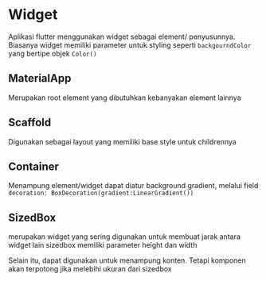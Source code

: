 # Widget

Aplikasi flutter menggunakan widget sebagai element/ penyusunnya. Biasanya widget memiliki parameter untuk styling seperti `backgourndColor` yang bertipe objek `Color()`

## MaterialApp

Merupakan root element yang dibutuhkan kebanyakan element lainnya

## Scaffold

Digunakan sebagai layout yang memiliki base style untuk childrennya

## Container

Menampung element/widget dapat diatur background gradient, melalui field `decoration: BoxDecoration(gradient:LinearGradient())`

## SizedBox

merupakan widget yang sering digunakan untuk membuat jarak antara widget lain
sizedbox memiliki parameter height dan width

Selain itu, dapat digunakan untuk menampung konten. Tetapi komponen akan terpotong jika melebihi ukuran dari sizedbox
